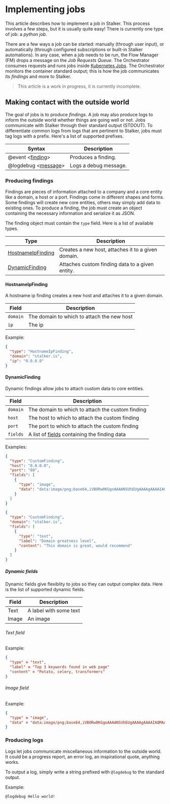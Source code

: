 # Implementing jobs

This article describes how to implement a job in Stalker. This process involves a few steps, but it is usually quite easy!
There is currently one type of job: a _python job_.

There are a few ways a job can be started: manually (through user input), or automatically (through configured subscriptions or built-in Stalker automations).
In any case, when a job needs to be run, the Flow Manager (FM) drops a message on the _Job Requests Queue_. The Orchestrator consumes requests and runs jobs inside
[Kubernetes Jobs](https://kubernetes.io/docs/concepts/workloads/controllers/job/). The Orchestrator monitors the container standard output; this is how the
job communicates its _findings_ and more to Stalker.

> This article is a work in progress, it is currently incomplete.

## Making contact with the outside world

The goal of jobs is to produce _findings_. A job may also produce logs to inform the outside world whether things are going well or not. Jobs communicate with Stalker through their standard output (STDOUT).
To differentiate common logs from logs that are pertinent to Stalker, jobs must tag logs with a prefix. Here's a list of supported prefixes.

| Syntax                                   | Description           |
| ---------------------------------------- | --------------------- |
| @event \<[finding](#producing-findings)> | Produces a finding.   |
| @logdebug \<[message](#producing-logs)>  | Logs a debug message. |

### Producing findings

Findings are pieces of information attached to a company and a core entity like a domain, a host or a port.
Findings come in different shapes and forms. Some findings will create new core entities, others may simply add data to existing ones.
To produce a finding, the job must create an object containing the necessary information and serialize it as JSON.

The finding object must contain the `type` field. Here is a list of available types.

| Type                                    | Description                                        |
| --------------------------------------- | -------------------------------------------------- |
| [HostnameIpFinding](#hostnameipfinding) | Creates a new host, attaches it to a given domain. |
| [DynamicFinding](#dynamicfinding)       | Attaches custom finding data to a given entity.    |

#### HostnameIpFinding

A hostname ip finding creates a new host and attaches it to a given domain.

| Field    | Description                                |
| -------- | ------------------------------------------ |
| `domain` | The domain to which to attach the new host |
| `ip`     | The ip                                     |

Example:

```json
{
  "type": "HostnameIpFinding",
  "domain": "stalker.is",
  "ip": "0.0.0.0"
}
```

#### DynamicFinding

Dynamic findings allow jobs to attach custom data to core entities.

| Field    | Description                                                     |
| -------- | --------------------------------------------------------------- |
| `domain` | The domain to which to attach the custom finding                |
| `host`   | The host to which to attach the custom finding                  |
| `port`   | The port to which to attach the custom finding                  |
| `fields` | A list of [fields](#dynamic-fields) containing the finding data |

Examples:

```json
{
  "type": "CustomFinding",
  "host": "0.0.0.0",
  "port": "80",
  "fields": [
    {
      "type": "image",
      "data": "data:image/png;base64,iVBORw0KGgoAAAANSUhEUgAAAAgAAAAIAQMAAAD+wSzIAAAABlBMVEX///+/v7+jQ3Y5AAAADklEQVQI12P4AIX8EAgALgAD/aNpbtEAAAAASUVORK5CYII"
    }
  ]
}
```

```json
{
  "type": "CustomFinding",
  "domain": "stalker.is",
  "fields": [
    {
      "type": "text",
      "label": "Domain greatness level",
      "content": "This domain is great, would recommend"
    }
  ]
}
```

##### Dynamic fields

Dynamic fields give flexiblity to jobs so they can output complex data. Here is the list of supported dynamic fields.

| Field | Description            |
| ----- | ---------------------- |
| Text  | A label with some text |
| Image | An image               |

###### Text field

Example:

```json
{
  "type" = "text",
  "label" = "Top 3 keywords found in web page"
  "content" = "Potato, celery, transformers"
}
```

###### Image field

Example:

```json
{
  "type" = "image",
  "data" = "data:image/png;base64,iVBORw0KGgoAAAANSUhEUgAAAAgAAAAIAQMAAAD+wSzIAAAABlBMVEX///+/v7+jQ3Y5AAAADklEQVQI12P4AIX8EAgALgAD/aNpbtEAAAAASUVORK5CYII"
}
```

### Producing logs

Logs let jobs communicate miscellaneous information to the outside world. It could be a progress report, an error log, an inspirational quote, anything works.

To output a log, simply write a string prefixed with `@logdebug` to the standard output.

Example:

```
@logdebug Hello world!
```
